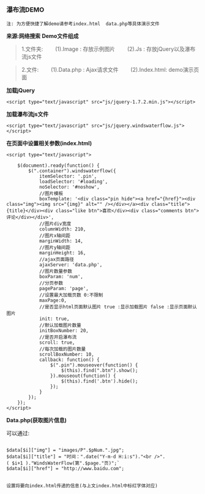          

### 瀑布流DEMO

`
注: 为方便快捷了解demo请参考index.html  data.php等具体演示文件
`

**来源:网络搜索**
**Demo文件组成**
>1.文件夹:
　　(1).Image : 存放示例图片
　　(2).Js :    存放jQuery以及瀑布流js文件

>2.文件:
　　(1).Data.php : Ajax请求文件
　　(2).Index.html: demo演示页面

**加载jQuery**

```
<script type="text/javascript" src="js/jquery-1.7.2.min.js"></script>
```

**加载瀑布流js文件**

```
<script type="text/javascript" src="js/jquery.windswaterflow.js"></script>
```

**在页面中设置相关参数(index.html)**
 
```
<script type="text/javascript">

    $(document).ready(function() {
        $(".container").windswaterflow({
            itemSelector: '.pin',
            loadSelector: '#loading',
            noSelector: '#noshow',
            //图片模板
            boxTemplate: '<div class="pin hide"><a href="{href}"><div class="img"><img src="{img}" alt="" /></div></a><div class="title">{title}</div><div class="like btn">喜欢</div><div class="comments btn">评论</div></div>',
            //图片div宽度
            columnWidth: 210,
            //图片x轴间距
            marginWidth: 14,
            //图片y轴间距
            marginHeight: 16,
            //ajax页面路径
            ajaxServer: 'data.php',
            //图片数量参数
            boxParam: 'num',
            //分页参数
            pageParam: 'page',
            //设置最大加载页数 0:不限制
            maxPage:0,
            //是否显示html页面默认图片 true :显示加载图片 false :显示页面默认图片
            init: true,
            //默认加载图片数量
            initBoxNumber: 20,
            //是否开启瀑布流 
            scroll: true,
            //每次加载的图片数量
            scrollBoxNumber: 10,
            callback: function() {
                $(".pin").mouseover(function() {
                    $(this).find(".btn").show();
                }).mouseout(function() {
                    $(this).find('.btn').hide();
                });
            }
        });
    });
</script>
```

**Data.php(获取图片信息)**

可以通过:





```

$data[$i]["img"] = "images/P".$pNum.".jpg";
$data[$i]["title"] = "时间：".date("Y-m-d H:i:s")."<br />".
( $i+1 )."WindsWaterFlow(第".$page."页)";`
$data[$i]["href"] = "http://www.baidu.com"; 


```

`设置将要向index.html传递的信息(与上文index.html中标红字体对应)`


